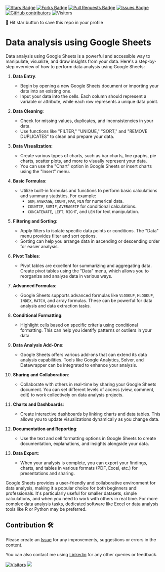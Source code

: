 <a href="https://github.com/drshahizan/BDM/stargazers"><img src="https://img.shields.io/github/stars/drshahizan/BDM" alt="Stars Badge"/></a>
<a href="https://github.com/drshahizan/BDM/network/members"><img src="https://img.shields.io/github/forks/drshahizan/BDM" alt="Forks Badge"/></a>
<a href="https://github.com/drshahizan/BDM/pulls"><img src="https://img.shields.io/github/issues-pr/drshahizan/BDM" alt="Pull Requests Badge"/></a>
<a href="https://github.com/drshahizan/BDM"><img src="https://img.shields.io/github/issues/drshahizan/BDM" alt="Issues Badge"/></a>
<a href="https://github.com/drshahizan/BDM/graphs/contributors"><img alt="GitHub contributors" src="https://img.shields.io/github/contributors/drshahizan/BDM?color=2b9348"></a>
![Visitors](https://api.visitorbadge.io/api/visitors?path=https%3A%2F%2Fgithub.com%2Fdrshahizan%2BDM&labelColor=%23d9e3f0&countColor=%23697689&style=flat)

🌟 Hit star button to save this repo in your profile

# Data analysis using Google Sheets 
Data analysis using Google Sheets is a powerful and accessible way to manipulate, visualize, and draw insights from your data. Here's a step-by-step overview of how to perform data analysis using Google Sheets:

1. **Data Entry**:
   - Begin by opening a new Google Sheets document or importing your data into an existing one.
   - Input your data into the cells. Each column should represent a variable or attribute, while each row represents a unique data point.

2. **Data Cleaning**:
   - Check for missing values, duplicates, and inconsistencies in your data.
   - Use functions like "FILTER," "UNIQUE," "SORT," and "REMOVE DUPLICATES" to clean and prepare your data.

3. **Data Visualization**:
   - Create various types of charts, such as bar charts, line graphs, pie charts, scatter plots, and more to visually represent your data.
   - You can use the "Chart" option in Google Sheets or insert charts using the "Insert" menu.

4. **Basic Formulas**:
   - Utilize built-in formulas and functions to perform basic calculations and summary statistics. For example:
     - `SUM`, `AVERAGE`, `COUNT`, `MAX`, `MIN` for numerical data.
     - `COUNTIF`, `SUMIF`, `AVERAGEIF` for conditional calculations.
     - `CONCATENATE`, `LEFT`, `RIGHT`, and `LEN` for text manipulation.

5. **Filtering and Sorting**:
   - Apply filters to isolate specific data points or conditions. The "Data" menu provides filter and sort options.
   - Sorting can help you arrange data in ascending or descending order for easier analysis.

6. **Pivot Tables**:
   - Pivot tables are excellent for summarizing and aggregating data. Create pivot tables using the "Data" menu, which allows you to reorganize and analyze data in various ways.

7. **Advanced Formulas**:
   - Google Sheets supports advanced formulas like `VLOOKUP`, `HLOOKUP`, `INDEX`, `MATCH`, and array formulas. These can be powerful for data analysis and data extraction tasks.

8. **Conditional Formatting**:
   - Highlight cells based on specific criteria using conditional formatting. This can help you identify patterns or outliers in your data.

9. **Data Analysis Add-Ons**:
   - Google Sheets offers various add-ons that can extend its data analysis capabilities. Tools like Google Analytics, Solver, and Datawrapper can be integrated to enhance your analysis.

10. **Sharing and Collaboration**:
    - Collaborate with others in real-time by sharing your Google Sheets document. You can set different levels of access (view, comment, edit) to work collectively on data analysis projects.

11. **Charts and Dashboards**:
    - Create interactive dashboards by linking charts and data tables. This allows you to update visualizations dynamically as you change data.

12. **Documentation and Reporting**:
    - Use the text and cell formatting options in Google Sheets to create documentation, explanations, and insights alongside your data.

13. **Data Export**:
    - When your analysis is complete, you can export your findings, charts, and tables in various formats (PDF, Excel, etc.) for presentations and sharing.

Google Sheets provides a user-friendly and collaborative environment for data analysis, making it a popular choice for both beginners and professionals. It's particularly useful for smaller datasets, simple calculations, and when you need to work with others in real time. For more complex data analysis tasks, dedicated software like Excel or data analysis tools like R or Python may be preferred.

## Contribution 🛠️
Please create an [Issue](https://github.com/drshahizan/BDM/issues) for any improvements, suggestions or errors in the content.

You can also contact me using [Linkedin](https://www.linkedin.com/in/drshahizan/) for any other queries or feedback.

[![Visitors](https://api.visitorbadge.io/api/visitors?path=https%3A%2F%2Fgithub.com%2Fdrshahizan&labelColor=%23697689&countColor=%23555555&style=plastic)](https://visitorbadge.io/status?path=https%3A%2F%2Fgithub.com%2Fdrshahizan)
![](https://hit.yhype.me/github/profile?user_id=81284918)

